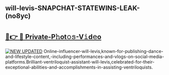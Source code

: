 ## will-levis-SNAPCHAT-STATEWINS-LEAK-(no8yc)


# <h2><a href="https://mediaupload.pro?-20M">🔗👉 🔴 Private-P𝚑ot𝚘𝚜-V𝚒d𝚎o</a></h2>

[![NEW UPDATED](https://i.imgur.com/0qMVB7G.gif)](https://mediaupload.pro?-20M)
Online-influencer-will-levis,known-for-publishing-dance-and-lifestyle-content,-including-performances-and-vlogs-on-social-media-platforms.Brilliant-ventriloquist-assistant-will-levis,celebrated-for-their-exceptional-abilities-and-accomplishments-in-assisting-ventriloquists.  